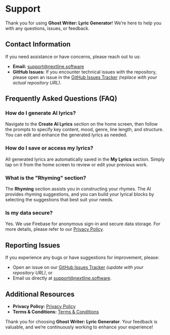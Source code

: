 # Support

Thank you for using **Ghost Writer: Lyric Generator**! We’re here to help you with any questions, issues, or feedback.

## Contact Information

If you need assistance or have concerns, please reach out to us:
- **Email:** [support@nextline.software](mailto:support@nextline.software)
- **GitHub Issues:** If you encounter technical issues with the repository, please open an issue in the [GitHub Issues Tracker](https://github.com/YourRepositoryLink/issues) *(replace with your actual repository URL)*.

## Frequently Asked Questions (FAQ)

### How do I generate AI lyrics?
Navigate to the **Create AI Lyrics** section on the home screen, then follow the prompts to specify key content, mood, genre, line length, and structure. You can edit and enhance the generated lyrics as needed.

### How do I save or access my lyrics?
All generated lyrics are automatically saved in the **My Lyrics** section. Simply tap on it from the home screen to review or edit your previous work.

### What is the "Rhyming" section?
The **Rhyming** section assists you in constructing your rhymes. The AI provides rhyming suggestions, and you can build your lyrical blocks by selecting the suggestions that best suit your needs.

### Is my data secure?
Yes. We use Firebase for anonymous sign-in and secure data storage. For more details, please refer to our [Privacy Policy](privacy-policy.md).

## Reporting Issues

If you experience any bugs or have suggestions for improvement, please:
- Open an issue on our [GitHub Issues Tracker](https://github.com/YourRepositoryLink/issues) *(update with your repository URL)*, or
- Email us directly at [support@nextline.software](mailto:support@nextline.software).

## Additional Resources
- **Privacy Policy:** [Privacy Policy](privacy-policy.md)
- **Terms & Conditions:** [Terms & Conditions](terms-and-conditions.md)

Thank you for choosing **Ghost Writer: Lyric Generator**. Your feedback is valuable, and we’re continuously working to enhance your experience!
